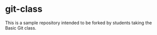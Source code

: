 # git-class
This is a sample repository intended to be forked by students taking the Basic Git class.
